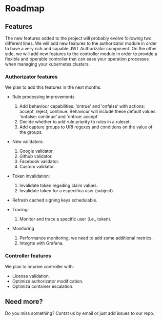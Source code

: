 # Roadmap

## Features
The new features added to the project will probably evolve following two different lines. We will add new features to the authorizator module in order to have a very rich and capable JWT Authorizator component. On the other side, we will add new features to the controller module in order to provide a flexible and operable controller that can ease your operation processes when managing your kubernetes clusters. 

### Authorizator features
We plan to add this features in the next months.

  - Rule processing improvements
      1. Add behaviour capabilities: 'ontrue' and 'onfalse' with actions: accept, reject, continue. Behaviour will include these default values: 'onfalse: continue' and 'ontrue: accept'
      2. Decide whether to add rule priority to rules in a ruleset.
      3. Add capture groups to URI regexes and conditions on the value of the groups.

  - New validators:
      1. Google validator.
      2. Github validator.
      3. Facebook validator.
      4. Custom validator.

  - Token invalidation:
      1. Invalidate token regading claim values.
      2. Invalidate token for a especifica user (subject).

  - Refresh cached signing keys schedulable.

  - Tracing:
      1. Monitor and trace a specific user (i.e., token).
      
  - Monitoring
      1. Performance monitoring, we need to add some additional metrics.
      2. Integrte with Grafana.

### Controller features
We plan to imprive controller with:

  - License validation.
  - Optimize authorizator modification.
  - Optimiza container escalation.


## Need more?
Do you miss something? Contat us by email or just add issues to our repo.
